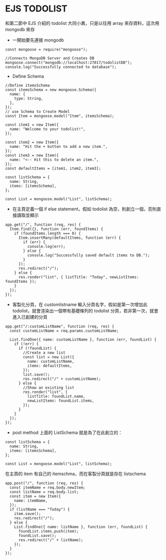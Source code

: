 # EJS TODOLIST

和第二節中 EJS 介紹的 todolist 大同小異，只是以往用 array 來存資料，這次用 mongodb 來存

- 一開始要先連接 mongodb

```javascript=
const mongoose = require("mongoose");

//Connects MongoDB Server and Creates DB
mongoose.connect("mongodb://localhost:27017/todolistDB");
console.log("Successfully connected to database");

```

- Define Schema

```javascript=
//Define itemsSchema
const itemsSchema = new mongoose.Schema({
  name: {
    type: String,
  },
});
// use Schema to Create Model
const Item = mongoose.model("Item", itemsSchema);

const item1 = new Item({
  name: "Welcome to your todolist!",
});

const item2 = new Item({
  name: "Hit the + button to add a new item.",
});
const item3 = new Item({
  name: "<-- Hit this to delete an item.",
});
const defaultItems = [item1, item2, item3];

const listSchema = {
  name: String,
  items: [itemsSchema],
};

const List = mongoose.model("List", listSchema);
```

- 在主頁定義一個 if else statement，假如 todolist 為空，則創立一個，否則直接讀取並顯示

```javascript=
app.get("/", function (req, res) {
  Item.find({}, function (err, foundItems) {
    if (foundItems.length === 0) {
      Item.insertMany(defaultItems, function (err) {
        if (err) {
          console.log(err);
        } else {
          console.log("Successfully saved default items to DB.");
        }
      });
      res.redirect("/");
    } else {
      res.render("list", { listTitle: "Today", newListItems: foundItems });
    }
  });
});
```

- 客製化分頁，在 customlistname 輸入分頁名字，假如是第一次增加此 todolist，就會渲染出一個帶有基礎條列的 todolist 分頁，若非第一次，就會進入已創建的分頁

```javascript=
app.get("/:customListName", function (req, res) {
  const customListName = req.params.customListName;

  List.findOne({ name: customListName }, function (err, foundList) {
    if (!err) {
      if (!foundList) {
        //Create a new list
        const list = new List({
          name: customListName,
          items: defaultItems,
        });
        list.save();
        res.redirect("/" + customListName);
      } else {
        //Show an existing list
        res.render("list", {
          listTitle: foundList.name,
          newListItems: foundList.items,
        });
      }
    }
  });
});

```

- post method
  上面的 ListSchema 就是為了在此創立的：

```javascript=
const listSchema = {
  name: String,
  items: [itemsSchema],
};

const List = mongoose.model("List", listSchema);
```

在主頁的 item 有自己的 itemschma，而在客製分頁就是存在 listschema

```javascript=
app.post("/", function (req, res) {
  const itemName = req.body.newItem;
  const listName = req.body.list;
  const item = new Item({
    name: itemName,
  });
  if (listName === "Today") {
    item.save();
    res.redirect("/");
  } else {
    List.findOne({ name: listName }, function (err, foundList) {
      foundList.items.push(item);
      foundList.save();
      res.redirect("/" + listName);
    });
  }
});
```
